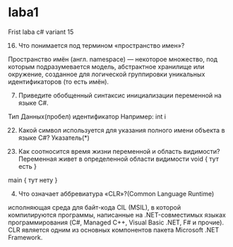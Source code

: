 # laba1
Frist laba c# variant 15

16. Что понимается под термином «пространство имен»?

Пространство имён (англ. namespace) — некоторое множество, под которым подразумевается модель, 
абстрактное хранилище или окружение, созданное для логической группировки уникальных идентификаторов (то есть имён).

7. Приведите обобщенный синтаксис инициализации переменной на
языке C#.

Тип Данных(пробел) идентификатор
Например: int i

22. Какой символ используется для указания полного имени объекта в
языке C#? 
Указатель(*)

13. Как соотносится время жизни переменной и область видимости?
Переменная живет в определенной области видимости
void
{
	тут есть
}

main
{
	тут нету
}


4. Что означает аббревиатура «CLR»?(Common Language Runtime)

исполняющая среда для байт-кода CIL (MSIL), в которой компилируются программы, 
написанные на .NET-совместимых языках программирования (C#, Managed C++, Visual Basic .NET, F# и прочие). 
CLR является одним из основных компонентов пакета Microsoft .NET Framework.
